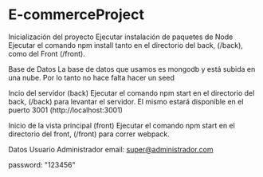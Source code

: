 # E-commerceProject



Inicialización del proyecto
Ejecutar instalación de paquetes de Node
Ejecutar el comando npm install tanto en el directorio del back, (/back), como del Front (/front).

Base de Datos
La base de datos que usamos es mongodb y está subida en una nube. Por lo tanto no hace falta hacer un seed

Incio del servidor (back)
Ejecutar el comando npm start en el directorio del back, (/back) para levantar el servidor. El mismo estará disponible en el puerto 3001 (http://localhost:3001)

Inicio de la vista principal (front)
Ejecutar el comando npm start en el directorio del front, (/front) para correr webpack.

Datos Usuario Administrador
email: super@administrador.com

password: "123456"
